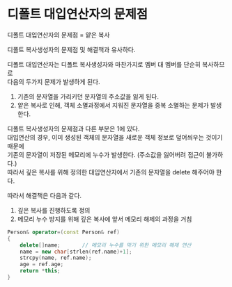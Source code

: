 # 디폴트 대입연산자의 문제점

디폴트 대입연산자의 문제점 = 얕은 복사

디폴트 복사생성자의 문제점 및 해결책과 유사하다.

디폴트 대입연산자는 디폴트 복사생성자와 마찬가지로 멤버 대 멤버를 단순히 복사하므로  
다음의 두가지 문제가 발생하게 된다.

1. 기존의 문자열을 가리키던 문자열의 주소값을 잃게 된다.
2. 얕은 복사로 인해, 객체 소멸과정에서 지워진 문자열을 중복 소멸하는 문제가 발생한다.

디폴트 복사생성자의 문제점과 다른 부분은 1에 있다.  
대입연산의 경우, 이미 생성된 객체의 문자열을 새로운 객체 정보로 덮어씌우는 것이기 때문에   
기존의 문자열이 저장된 메모리에 누수가 발생한다. (주소값을 잃어버려 접근이 불가하다.)  
따라서 깊은 복사를 위해 정의한 대입연산자에서 기존의 문자열을 delete 해주어야 한다.  

따라서 해결책은 다음과 같다.

1. 깊은 복사를 진행하도록 정의
2. 메모리 누수 방지를 위해 깊은 복사에 앞서 메모리 해제의 과정을 거침

```cpp
Person& operator=(const Person& ref)
{
    delete[]name;       // 메모리 누수를 막기 위한 메모리 해제 연산
    name = new char[strlen(ref.name)+1];
    strcpy(name, ref.name);
    age = ref.age;
    return *this;
}
```
